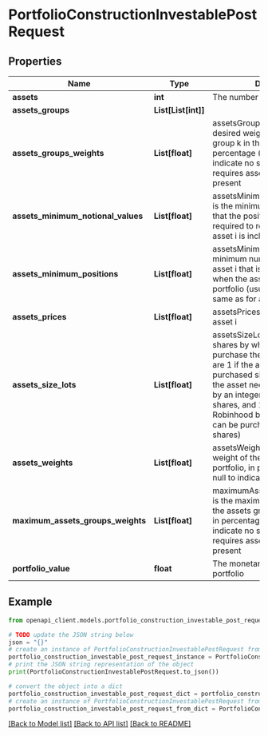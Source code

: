 # PortfolioConstructionInvestablePostRequest


## Properties

Name | Type | Description | Notes
------------ | ------------- | ------------- | -------------
**assets** | **int** | The number of assets | 
**assets_groups** | **List[List[int]]** |  | [optional] 
**assets_groups_weights** | **List[float]** | assetsGroupsWeights[i] is the desired weight of the assets group k in the portfolio, in percentage (can be null to indicate no specific desire); requires assetsGroups to be present | [optional] 
**assets_minimum_notional_values** | **List[float]** | assetsMinimumNotionalValues[i] is the minimum monetary value that the position in the asset i is required to represent when the asset i is included in the portfolio | [optional] 
**assets_minimum_positions** | **List[float]** | assetsMinimumPositions[i] is the minimum number of shares of the asset i that is required to purchase when the asset i is included in the portfolio (usual values are the same as for assetsSizeLots) | [optional] 
**assets_prices** | **List[float]** | assetsPrices[i] is the price of the asset i | 
**assets_size_lots** | **List[float]** | assetsSizeLots[i] is the number of shares by which it is required to purchase the asset i (usual values are 1 if the asset needs to be purchased share by share, 100 if the asset needs to be purchased by an integer multiple of 100 shares, and 1/1000000 - e.g. for Robinhood broker - if the asset can be purchased by fractional shares) | [optional] 
**assets_weights** | **List[float]** | assetsWeights[i] is the desired weight of the asset i in the portfolio, in percentage (can be null to indicate no specific desire) | [optional] 
**maximum_assets_groups_weights** | **List[float]** | maximumAssetsGroupsWeights[k] is the maximum desired weight of the assets group k in the portfolio, in percentage (can be null to indicate no specific desire); requires assetsGroups to be present | [optional] 
**portfolio_value** | **float** | The monetary value of the portfolio | 

## Example

```python
from openapi_client.models.portfolio_construction_investable_post_request import PortfolioConstructionInvestablePostRequest

# TODO update the JSON string below
json = "{}"
# create an instance of PortfolioConstructionInvestablePostRequest from a JSON string
portfolio_construction_investable_post_request_instance = PortfolioConstructionInvestablePostRequest.from_json(json)
# print the JSON string representation of the object
print(PortfolioConstructionInvestablePostRequest.to_json())

# convert the object into a dict
portfolio_construction_investable_post_request_dict = portfolio_construction_investable_post_request_instance.to_dict()
# create an instance of PortfolioConstructionInvestablePostRequest from a dict
portfolio_construction_investable_post_request_from_dict = PortfolioConstructionInvestablePostRequest.from_dict(portfolio_construction_investable_post_request_dict)
```
[[Back to Model list]](../README.md#documentation-for-models) [[Back to API list]](../README.md#documentation-for-api-endpoints) [[Back to README]](../README.md)



